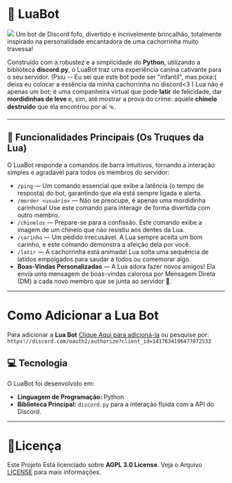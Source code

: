 
# 🐶 LuaBot
[![](https://jitpack.io/v/TheLuaBot/LuaBot.svg)](https://jitpack.io/#TheLuaBot/LuaBot)
Um bot de Discord fofo, divertido e incrivelmente brincalhão, totalmente inspirado na personalidade encantadora de uma cachorrinha muito travessa!

Construído com a robustez e a simplicidade do **Python**, utilizando a biblioteca **discord.py**, o LuaBot traz uma experiência canina cativante para o seu servidor.
(Psiu -- Eu sei que este bot pode ser "infantil", mas poxa:( deixa eu colocar a essência da minha cachorrinha no discord<3 )
Lua não é apenas um bot; é uma companheira virtual que pode **latir** de felicidade, dar **mordidinhas de leve** e, sim, até mostrar a prova do crime: aquele **chinelo destruído** que ela encontrou por aí 🩴.

---

## 🚀 Funcionalidades Principais (Os Truques da Lua)

O LuaBot responde a comandos de barra intuitivos, tornando a interação simples e agradável para todos os membros do servidor:

-   `/ping` — Um comando essencial que exibe a latência (o tempo de resposta) do bot, garantindo que ela está sempre ligada e alerta.
-   `/morder <usuário>` — Não se preocupe, é apenas uma mordidinha carinhosa! Use este comando para interagir de forma divertida com outro membro.
-   `/chinelos` — Prepare-se para a confissão. Este comando exibe a imagem de um chinelo que não resistiu aos dentes da Lua.
-   `/carinho` — Um pedido irrecusável. A Lua sempre aceita um bom carinho, e este comando demonstra a afeição dela por você.
-   `/latir` — A cachorrinha está animada! Lua solta uma sequência de latidos empolgados para saudar a todos ou comemorar algo.
-   **Boas-Vindas Personalizadas** — A Lua adora fazer novos amigos! Ela envia uma mensagem de boas-vindas calorosa por Mensagem Direta (DM) a cada novo membro que se junta ao servidor 🐾.

---
# Como Adicionar a Lua Bot
Para adicionar a **Lua Bot** [Clique Aqui para adicioná-la](https://discord.com/oauth2/authorize?client_id=1417634196477972533) ou pesquise por: `https://discord.com/oauth2/authorize?client_id=1417634196477972533`

## 💻 Tecnologia

O LuaBot foi desenvolvido em:
-   **Linguagem de Programação:** Python
-   **Biblioteca Principal:** `discord.py` para a interação fluida com a API do Discord.

---
# 📌Licença
Este Projeto Está licenciado sobre **AGPL 3.0 License**. Veja o Arquivo [LICENSE](LICENSE) para mais informações.
